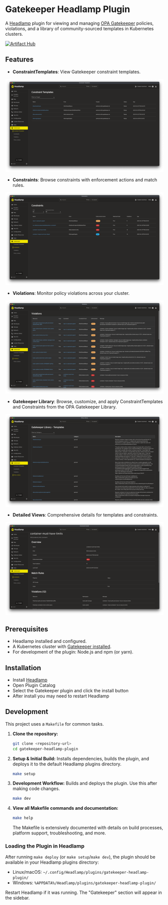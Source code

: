 # Gatekeeper Headlamp Plugin

A [Headlamp](https://headlamp.dev) plugin for viewing and managing [OPA Gatekeeper](https://open-policy-agent.github.io/gatekeeper/) policies, violations, and a library of community-sourced templates in Kubernetes clusters.

[![Artifact Hub](https://img.shields.io/endpoint?url=https://artifacthub.io/badge/repository/gatekeeper-headlamp-plugin)](https://artifacthub.io/packages/search?repo=gatekeeper-headlamp-plugin)

## Features

- **ConstraintTemplates**: View Gatekeeper constraint templates.

![Constraint Templates](images/constraint_template.png)

- **Constraints**: Browse constraints with enforcement actions and match rules.

![Constraints](images/constraints.png)

- **Violations**: Monitor policy violations across your cluster.

![Violations](images/violations.png)

- **Gatekeeper Library**: Browse, customize, and apply ConstraintTemplates and Constraints from the OPA Gatekeeper Library.

![Gatekeeper Library](images/library.png)

- **Detailed Views**: Comprehensive details for templates and constraints.

![Constraint Details](images/constraints_detail.png)

## Prerequisites

- Headlamp installed and configured.
- A Kubernetes cluster with [Gatekeeper installed](https://open-policy-agent.github.io/gatekeeper/website/docs/install/).
- For development of the plugin: Node.js and npm (or yarn).

## Installation

- Install [Headlamp](https://headlamp.dev)
- Open Plugin Catalog
- Select the Gatekeeper plugin and click the install button
- After install you may need to restart Headlamp

## Development

This project uses a `Makefile` for common tasks.

1.  **Clone the repository:**
    ```bash
    git clone <repository-url>
    cd gatekeeper-headlamp-plugin
    ```

1.  **Setup & Initial Build:**
    Installs dependencies, builds the plugin, and deploys it to the default Headlamp plugins directory.
    ```bash
    make setup
    ```

1.  **Development Workflow:**
    Builds and deploys the plugin. Use this after making code changes.
    ```bash
    make dev
    ```

1.  **View all Makefile commands and documentation:**
    ```bash
    make help
    ```
    The Makefile is extensively documented with details on build processes, platform support, troubleshooting, and more.

### Loading the Plugin in Headlamp

After running `make deploy` (or `make setup`/`make dev`), the plugin should be available in your Headlamp plugins directory:
- Linux/macOS: `~/.config/Headlamp/plugins/gatekeeper-headlamp-plugin/`
- Windows: `%APPDATA%/Headlamp/plugins/gatekeeper-headlamp-plugin/`

Restart Headlamp if it was running. The "Gatekeeper" section will appear in the sidebar.
